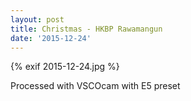 ```yaml
---
layout: post
title: Christmas - HKBP Rawamangun
date: '2015-12-24'
---
```


{% exif 2015-12-24.jpg %}
<div class="exif">Processed with VSCOcam with E5 preset</div>